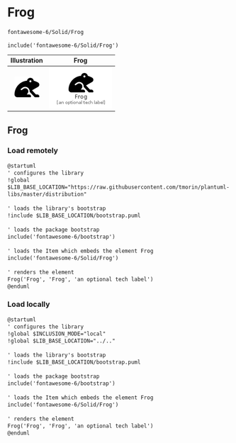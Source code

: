 # Frog


```text
fontawesome-6/Solid/Frog
```

```text
include('fontawesome-6/Solid/Frog')
```



| Illustration | Frog |
| :---: | :---: |
| ![illustration for Illustration](../../fontawesome-6/Solid/Frog.png) | ![illustration for Frog](../../fontawesome-6/Solid/Frog.Local.png) |




## Frog

### Load remotely
```plantuml
@startuml
' configures the library
!global $LIB_BASE_LOCATION="https://raw.githubusercontent.com/tmorin/plantuml-libs/master/distribution"

' loads the library's bootstrap
!include $LIB_BASE_LOCATION/bootstrap.puml

' loads the package bootstrap
include('fontawesome-6/bootstrap')

' loads the Item which embeds the element Frog
include('fontawesome-6/Solid/Frog')

' renders the element
Frog('Frog', 'Frog', 'an optional tech label')
@enduml
```

### Load locally
```plantuml
@startuml
' configures the library
!global $INCLUSION_MODE="local"
!global $LIB_BASE_LOCATION="../.."

' loads the library's bootstrap
!include $LIB_BASE_LOCATION/bootstrap.puml

' loads the package bootstrap
include('fontawesome-6/bootstrap')

' loads the Item which embeds the element Frog
include('fontawesome-6/Solid/Frog')

' renders the element
Frog('Frog', 'Frog', 'an optional tech label')
@enduml
```

